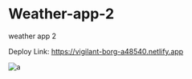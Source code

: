 # Weather-app-2
weather app 2

Deploy Link: https://vigilant-borg-a48540.netlify.app


<img src='https://pbs.twimg.com/media/FT12nh_WAAAXXv6?format=jpg&name=small' alt='a'/>
